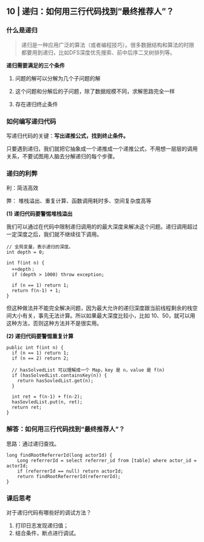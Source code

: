 
## 10 | 递归：如何用三行代码找到“最终推荐人”？

### 什么是递归

> 递归是一种应用广泛的算法（或者编程技巧）。很多数据结构和算法的时限都要用到递归，比如DFS深度优先搜索、前中后序二叉树排列等。


**递归需要满足的三个条件**

1. 问题的解可以分解为几个子问题的解

2. 这个问题和分解后的子问题，除了数据规模不同，求解思路完全一样

3. 存在递归终止条件

### 如何编写递归代码

写递归代码的关键：**写出递推公式，找到终止条件。**

只要遇到递归，我们就把它抽象成一个递推成一个递推公式，不用想一层层的调用关系，不要试图用人脑去分解递归的每个步骤。

### 递归的利弊

利：简洁高效

弊： 堆栈溢出、重复计算、函数调用耗时多、空间复杂度高等

**(1) 递归代码要警惕堆栈溢出**

我们可以通过在代码中限制递归调用的的最大深度来解决这个问题。递归调用超过一定深度之后，我们就不继续往下调用。

```
// 全局变量，表示递归的深度。
int depth = 0;

int f(int n) {
  ++depth；
  if (depth > 1000) throw exception;

  if (n == 1) return 1;
  return f(n-1) + 1;
}
```


但这种做法并不能完全解决问题，因为最大允许的递归深度跟当前线程剩余的栈空间大小有关，事先无法计算。所以如果最大深度比较小，比如 10、50，就可以用这种方法，否则这种方法并不是很实用。


**(2) 递归代码要警惕重复计算**

```
public int f(int n) {
  if (n == 1) return 1;
  if (n == 2) return 2;

  // hasSolvedList 可以理解成一个 Map，key 是 n，value 是 f(n)
  if (hasSolvedList.containsKey(n)) {
    return hasSovledList.get(n);
  }

  int ret = f(n-1) + f(n-2);
  hasSovledList.put(n, ret);
  return ret;
}

```

### 解答：如何用三行代码找到“最终推荐人”？

思路：通过递归查找。
```
long findRootReferrerId(long actorId) {
    Long referrerId = select referrer_id from [table] where actor_id = actorId;
    if (referrerId == null) return actorId;
    return findRootReferrerId(referrerId);
}

```

### 课后思考

对于递归代码有哪些好的调试方法？

1. 打印日志发现递归值；
2. 结合条件，断点进行调试。

